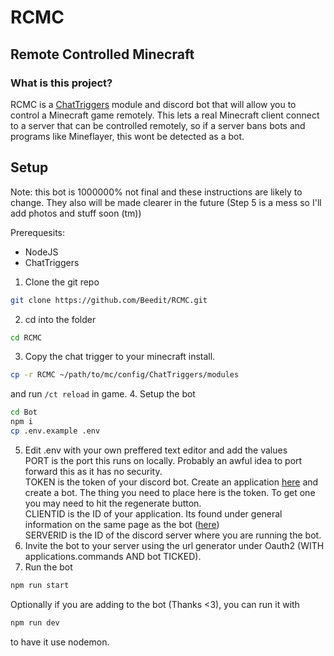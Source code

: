 # RCMC
## Remote Controlled Minecraft

### What is this project?
RCMC is a [ChatTriggers](https://github.com/ChatTriggers/ChatTriggers) module and discord bot that will allow you to control a Minecraft game remotely. This lets a real Minecraft client connect to a server that can be controlled remotely, so if a server bans bots and programs like Mineflayer, this wont be detected as a bot.

## Setup

Note: this bot is 1000000% not final and these instructions are likely to change. They also will be made clearer in the future (Step 5 is a mess so I'll add photos and stuff soon (tm))

Prerequesits:
- NodeJS
- ChatTriggers

1. Clone the git repo
```sh
git clone https://github.com/Beedit/RCMC.git
```
2. cd into the folder
```sh
cd RCMC
```
3. Copy the chat trigger to your minecraft install.
```sh
cp -r RCMC ~/path/to/mc/config/ChatTriggers/modules
```
and run `/ct reload` in game.
4. Setup the bot
```sh
cd Bot
npm i
cp .env.example .env
```
5. Edit .env with your own preffered text editor and add the values\
PORT is the port this runs on locally. Probably an awful idea to port forward this as it has no security.\
TOKEN is the token of your discord bot. Create an application [here](https://discord.com/developers/applications) and create a bot. The thing you need to place here is the token. To get one you may need to hit the regenerate button.\
CLIENTID is the ID of your application. Its found under general information on the same page as the bot ([here](https://discord.com/developers/applications))\
SERVERID is the ID of the discord server where you are running the bot.
6. Invite the bot to your server using the url generator under Oauth2 (WITH applications.commands AND bot TICKED).
7. Run the bot
```sh
npm run start
```
Optionally if you are adding to the bot (Thanks <3), you can run it with
```sh
npm run dev
```
to have it use nodemon.
